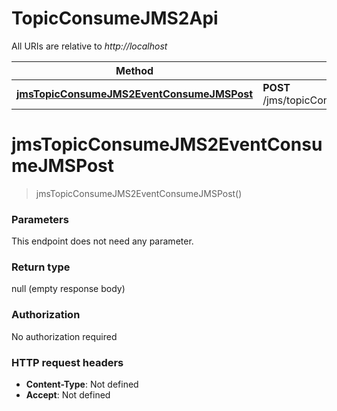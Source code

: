 # TopicConsumeJMS2Api

All URIs are relative to *http://localhost*

| Method | HTTP request | Description |
|------------- | ------------- | -------------|
| [**jmsTopicConsumeJMS2EventConsumeJMSPost**](TopicConsumeJMS2Api.md#jmsTopicConsumeJMS2EventConsumeJMSPost) | **POST** /jms/topicConsumeJMS_2/EventConsumeJMS |  |


<a name="jmsTopicConsumeJMS2EventConsumeJMSPost"></a>
# **jmsTopicConsumeJMS2EventConsumeJMSPost**
> jmsTopicConsumeJMS2EventConsumeJMSPost()



### Parameters
This endpoint does not need any parameter.

### Return type

null (empty response body)

### Authorization

No authorization required

### HTTP request headers

- **Content-Type**: Not defined
- **Accept**: Not defined

